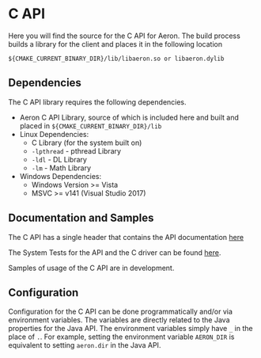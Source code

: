 # C API

Here you will find the source for the C API for Aeron. The build process builds
a library for the client and places it in the following location

    ${CMAKE_CURRENT_BINARY_DIR}/lib/libaeron.so or libaeron.dylib

## Dependencies

The C API library requires the following dependencies.

- Aeron C API Library, source of which is included here and built and placed in `${CMAKE_CURRENT_BINARY_DIR}/lib`
- Linux Dependencies:
    - C Library (for the system built on)
    - `-lpthread` - pthread Library
    - `-ldl` - DL Library
    - `-lm` - Math Library
- Windows Dependencies:
	- Windows Version >= Vista 
	- MSVC >= v141 (Visual Studio 2017)

## Documentation and Samples

The C API has a single header that contains the API documentation 
[here](https://github.com/aeron-io/aeron/blob/master/aeron-client/src/main/c/aeronc.h)

The System Tests for the API and the C driver can be found 
[here](https://github.com/aeron-io/aeron/blob/master/aeron-driver/src/test/c/aeron_c_system_test.cpp).
	
Samples of usage of the C API are in development.
	
## Configuration

Configuration for the C API can be done programmatically and/or via environment variables. The variables are directly related to the Java properties
for the Java API. The environment variables simply have `_` in the place of `.`. For example, setting the environment variable `AERON_DIR` is equivalent
to setting `aeron.dir` in the Java API.
